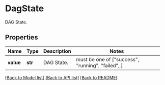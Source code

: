 # DagState

DAG State.
## Properties
Name | Type | Description | Notes
------------ | ------------- | ------------- | -------------
**value** | **str** | DAG State. |  must be one of ["success", "running", "failed", ]

[[Back to Model list]](../README.md#documentation-for-models) [[Back to API list]](../README.md#documentation-for-api-endpoints) [[Back to README]](../README.md)


